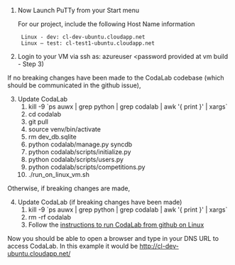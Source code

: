 1. Now Launch PuTTy from your Start menu

    For our project, include the following Host Name information

        Linux - dev: cl-dev-ubuntu.cloudapp.net 
        Linux – test: cl-test1-ubuntu.cloudapp.net

2. Login to your VM via ssh as: azureuser <password provided at vm build - Step 3)

If no breaking changes have been made to the CodaLab codebase (which should be communicated in the github issue),

3. Update CodaLab 
   1. kill -9 \`ps auwx | grep python  | grep codalab | awk '{ print  }' | xargs\`
   1. cd codalab
   1. git pull
   1. source venv/bin/activate
   1. rm dev_db.sqlite
   1. python codalab/manage.py syncdb
   1. python codalab/scripts/initialize.py
   1. python codalab/scripts/users.py
   1. python codalab/scripts/competitions.py
   1. ./run_on_linux_vm.sh

Otherwise, if breaking changes are made, 

4. Update CodaLab (if breaking changes have been made)
   1. kill -9 \`ps auwx | grep python  | grep codalab | awk '{ print  }' | xargs\`
   1. rm -rf codalab
   1. Follow the [instructions to run CodaLab from github on Linux](https://github.com/codalab/codalab/wiki/53.-Running-CodaLab-from-Git-on-Linux)

Now you should be able to open a browser and type in your DNS URL to access CodaLab.
	In this example it would be http://cl-dev-ubuntu.cloudapp.net/